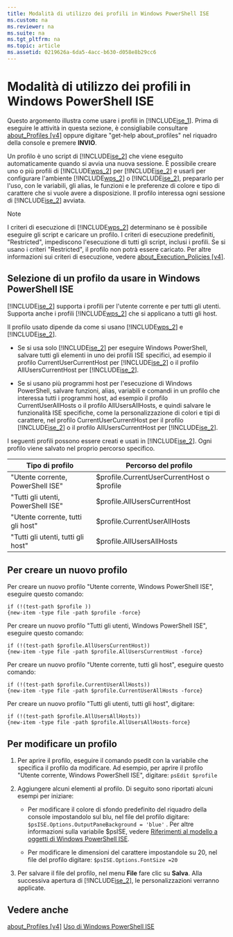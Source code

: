 ```yaml
---
title: Modalità di utilizzo dei profili in Windows PowerShell ISE
ms.custom: na
ms.reviewer: na
ms.suite: na
ms.tgt_pltfrm: na
ms.topic: article
ms.assetid: 0219626a-6da5-4acc-b630-d058e8b29cc6
---
```

# Modalità di utilizzo dei profili in Windows PowerShell ISE
Questo argomento illustra come usare i profili in [!INCLUDE[ise_1](../Token/ise_1_md.md)]. Prima di eseguire le attività in questa sezione, è consigliabile consultare [about_Profiles [v4]](https://technet.microsoft.com/en-us/library/e1d9e30a-70cc-4f36-949f-fc7cd96b4054) oppure digitare "get-help about_profiles" nel riquadro della console e premere **INVIO**.

Un profilo è uno script di [!INCLUDE[ise_2](../Token/ise_2_md.md)] che viene eseguito automaticamente quando si avvia una nuova sessione.  È possibile creare uno o più profili di [!INCLUDE[wps_2](../Token/wps_2_md.md)] per [!INCLUDE[ise_2](../Token/ise_2_md.md)] e usarli per configurare l'ambiente [!INCLUDE[wps_2](../Token/wps_2_md.md)] o [!INCLUDE[ise_2](../Token/ise_2_md.md)], prepararlo per l'uso, con le variabili, gli alias, le funzioni e le preferenze di colore e tipo di carattere che si vuole avere a disposizione. Il profilo interessa ogni sessione di [!INCLUDE[ise_2](../Token/ise_2_md.md)] avviata.

> [!NOTE]
> I criteri di esecuzione di [!INCLUDE[wps_2](../Token/wps_2_md.md)] determinano se è possibile eseguire gli script e caricare un profilo. I criteri di esecuzione predefiniti, "Restricted", impediscono l'esecuzione di tutti gli script, inclusi i profili. Se si usano i criteri "Restricted", il profilo non potrà essere caricato. Per altre informazioni sui criteri di esecuzione, vedere [about_Execution_Policies [v4]](https://technet.microsoft.com/en-us/library/347708dc-1515-4d74-978b-8334603472e6).

## Selezione di un profilo da usare in Windows PowerShell ISE
[!INCLUDE[ise_2](../Token/ise_2_md.md)] supporta i profili per l'utente corrente e per tutti gli utenti. Supporta anche i profili [!INCLUDE[wps_2](../Token/wps_2_md.md)] che si applicano a tutti gli host.

Il profilo usato dipende da come si usano [!INCLUDE[wps_2](../Token/wps_2_md.md)] e [!INCLUDE[ise_2](../Token/ise_2_md.md)].

-   Se si usa solo [!INCLUDE[ise_2](../Token/ise_2_md.md)] per eseguire Windows PowerShell, salvare tutti gli elementi in uno dei profili ISE specifici, ad esempio il profilo CurrentUserCurrentHost per [!INCLUDE[ise_2](../Token/ise_2_md.md)] o il profilo AllUsersCurrentHost per [!INCLUDE[ise_2](../Token/ise_2_md.md)].

-   Se si usano più programmi host per l'esecuzione di Windows PowerShell, salvare funzioni, alias, variabili e comandi in un profilo che interessa tutti i programmi host, ad esempio il profilo CurrentUserAllHosts o il profilo AllUsersAllHosts, e quindi salvare le funzionalità ISE specifiche, come la personalizzazione di colori e tipi di carattere, nel profilo CurrentUserCurrentHost per il profilo [!INCLUDE[ise_2](../Token/ise_2_md.md)] o il profilo AllUsersCurrentHost per [!INCLUDE[ise_2](../Token/ise_2_md.md)].

I seguenti profili possono essere creati e usati in [!INCLUDE[ise_2](../Token/ise_2_md.md)]. Ogni profilo viene salvato nel proprio percorso specifico.

|Tipo di profilo|Percorso del profilo|
|----------------|----------------|
|"Utente corrente, PowerShell ISE"|$profile.CurrentUserCurrentHost o $profile|
|"Tutti gli utenti, PowerShell ISE"|$profile.AllUsersCurrentHost|
|"Utente corrente, tutti gli host"|$profile.CurrentUserAllHosts|
|"Tutti gli utenti, tutti gli host"|$profile.AllUsersAllHosts|

## Per creare un nuovo profilo
Per creare un nuovo profilo "Utente corrente, Windows PowerShell ISE", eseguire questo comando:

```
if (!(test-path $profile )) 
{new-item -type file -path $profile -force}
```

Per creare un nuovo profilo "Tutti gli utenti, Windows PowerShell ISE", eseguire questo comando:

```
if (!(test-path $profile.AllUsersCurrentHost)) 
{new-item -type file -path $profile.AllUsersCurrentHost -force}
```

Per creare un nuovo profilo "Utente corrente, tutti gli host", eseguire questo comando:

```
if (!(test-path $profile.CurrentUserAllHosts)) 
{new-item -type file -path $profile.CurrentUserAllHosts -force}
```

Per creare un nuovo profilo "Tutti gli utenti, tutti gli host", digitare:

```
if (!(test-path $profile.AllUsersAllHosts)) 
{new-item -type file -path $profile.AllUsersAllHosts-force}
```

## Per modificare un profilo

1.  Per aprire il profilo, eseguire il comando psedit con la variabile che specifica il profilo da modificare. Ad esempio, per aprire il profilo "Utente corrente, Windows PowerShell ISE", digitare: `psEdit $profile`

2.  Aggiungere alcuni elementi al profilo. Di seguito sono riportati alcuni esempi per iniziare:

    -   Per modificare il colore di sfondo predefinito del riquadro della console impostandolo sul blu, nel file del profilo digitare: `$psISE.Options.OutputPaneBackground = 'blue'` . Per altre informazioni sulla variabile $psISE, vedere [Riferimenti al modello a oggetti di Windows PowerShell ISE](https://technet.microsoft.com/en-us/library/e1a9e7d1-0fd5-47de-8d9b-f1be1ed13b0c).

    -   Per modificare le dimensioni del carattere impostandole su 20, nel file del profilo digitare: `$psISE.Options.FontSize =20`

3.  Per salvare il file del profilo, nel menu **File** fare clic su **Salva**. Alla successiva apertura di [!INCLUDE[ise_2](../Token/ise_2_md.md)], le personalizzazioni verranno applicate.

## Vedere anche
[about_Profiles [v4]](https://technet.microsoft.com/en-us/library/e1d9e30a-70cc-4f36-949f-fc7cd96b4054)
[Uso di Windows PowerShell ISE](../Topic/Using-the-Windows-PowerShell-ISE.md)



<!--HONumber=Apr16_HO2-->



